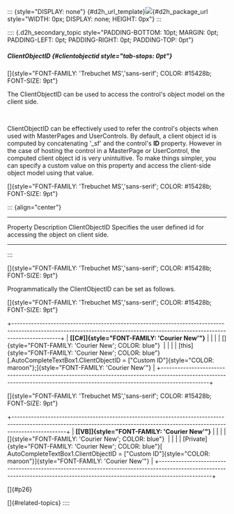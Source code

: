 ::: {style="DISPLAY: none"}
[](ms-xhelp:///?Id=d2h_url_template){#d2h_url_template}![](!package_url!){#d2h_package_url style="WIDTH: 0px; DISPLAY: none; HEIGHT: 0px"}
:::

:::: {.d2h_secondary_topic style="PADDING-BOTTOM: 10pt; MARGIN: 0pt; PADDING-LEFT: 0pt; PADDING-RIGHT: 0pt; PADDING-TOP: 0pt"}
##### ClientObjectID {#clientobjectid style="tab-stops: 0pt"}

[]{style="FONT-FAMILY: 'Trebuchet MS','sans-serif'; COLOR: #15428b; FONT-SIZE: 9pt"} 

The ClientObjectID can be used to access the control\'s object model on the client side.

 

ClientObjectID can be effectively used to refer the control\'s objects when used with MasterPages and UserControls. By default, a client object id is computed by concatenating \'\_sf\' and the control\'s **ID** property. However in the case of hosting the control in a MasterPage or UserControl, the computed client object id is very unintuitive. To make things simpler, you can specify a custom value on this property and access the client-side object model using that value.

[]{style="FONT-FAMILY: 'Trebuchet MS','sans-serif'; COLOR: #15428b; FONT-SIZE: 9pt"} 

::: {align="center"}
  ---------------- ------------------------------------------------------------------------
  Property         Description
  ClientObjectID   Specifies the user defined id for accessing the object on client side.
  ---------------- ------------------------------------------------------------------------
:::

[]{style="FONT-FAMILY: 'Trebuchet MS','sans-serif'; COLOR: #15428b; FONT-SIZE: 9pt"} 

Programmatically the ClientObjectID can be set as follows.

[]{style="FONT-FAMILY: 'Trebuchet MS','sans-serif'; COLOR: #15428b; FONT-SIZE: 9pt"} 

+-----------------------------------------------------------------------------------------------------------------------------------------------------------------------------+
| **[\[C#\]]{style="FONT-FAMILY: 'Courier New'"}**                                                                                                                            |
|                                                                                                                                                                             |
| []{style="FONT-FAMILY: 'Courier New'; COLOR: blue"}                                                                                                                         |
|                                                                                                                                                                             |
| [this]{style="FONT-FAMILY: 'Courier New'; COLOR: blue"}[.AutoCompleteTextBox1.ClientObjectID = [\"Custom ID\"]{style="COLOR: maroon"};]{style="FONT-FAMILY: 'Courier New'"} |
+-----------------------------------------------------------------------------------------------------------------------------------------------------------------------------+

[]{style="FONT-FAMILY: 'Trebuchet MS','sans-serif'; COLOR: #15428b; FONT-SIZE: 9pt"} 

+-------------------------------------------------------------------------------------------------------------------------------------------------------------------------------+
| **[\[VB\]]{style="FONT-FAMILY: 'Courier New'"}**                                                                                                                              |
|                                                                                                                                                                               |
| []{style="FONT-FAMILY: 'Courier New'; COLOR: blue"}                                                                                                                           |
|                                                                                                                                                                               |
| [Private]{style="FONT-FAMILY: 'Courier New'; COLOR: blue"}[ AutoCompleteTextBox1.ClientObjectID = [\"Custom ID\"]{style="COLOR: maroon"}]{style="FONT-FAMILY: 'Courier New'"} |
+-------------------------------------------------------------------------------------------------------------------------------------------------------------------------------+

[]{#p26} 

[]{#related-topics}
::::

